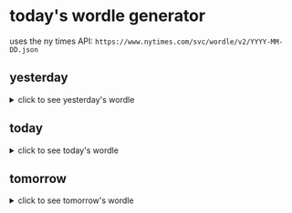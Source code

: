 # today's wordle generator

uses the ny times API: `https://www.nytimes.com/svc/wordle/v2/YYYY-MM-DD.json`

## yesterday

<details>
    <summary>click to see yesterday's wordle</summary>

    brawn

</details>

## today

<details>
    <summary>click to see today's wordle</summary>

    sauna

</details>

## tomorrow

<details>
    <summary>click to see tomorrow's wordle</summary>

    eagle

</details>

